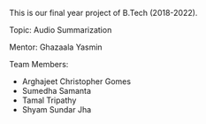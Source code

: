 This is our final year project of B.Tech (2018-2022).

Topic: Audio Summarization

Mentor: Ghazaala Yasmin

Team Members:
  - Arghajeet Christopher Gomes
  - Sumedha Samanta
  - Tamal Tripathy
  - Shyam Sundar Jha
